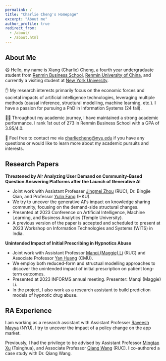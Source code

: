 ```yaml
---
permalink: /
title: "Charlie Cheng's Homepage"
excerpt: "About me"
author_profile: true
redirect_from: 
  - /about/
  - /about.html
---
```


## About Me
😆 Hello, my name is Xiang (Charlie) Cheng, a fourth year undergraduate student from [Renmin Business School](https://en.rmbs.ruc.edu.cn/), [Renmin University of China](https://www.ruc.edu.cn/en), and currently a visiting student at [New York University](https://www.nyu.edu/). 

✋ My research interests primarily focus on the economic forces and societal impacts of artificial intelligence technologies, leveraging multiple methods (causal inference, structural modelling, machine learning, etc.). I have a passion for pursuing a PhD in Information Systems (24 fall).

👩‍🏫 Throughout my academic journey, I have maintained a strong academic performance. I rank 1st out of 273 in Renmin Business School with a GPA of 3.95/4.0.

📧 Feel free to contact me via [charliecheng@nyu.edu](mailto:charliecheng@nyu.edu) if you have any questions or would like to learn more about my academic pursuits and interests.

## Research Papers
**Threatened by AI: Analyzing User Demand on Community-Based Question Answering Platforms after the Launch of Generative AI**

- Joint work with Assistant Professer [Jingmei Zhou](https://en.rmbs.ruc.edu.cn/Faculty/Faculty/allTeacher/2d2b2f62e84e4285b631fe32ba6ae73b.htm) (RUC),  Dr. Bingjie Qian, and Professor [Yulin Fang](https://www.hkubs.hku.hk/people/yulin-fang/) (HKU).
- We try to uncover the generative AI's impact on knowledge sharing community, focusing on the demand-side structural changes.
- Presented at 2023 Conference on Artificial Intelligence, Machine Learning, and Business Analytics (Temple University). 
- A previous version of the paper is accepted and scheduled to present at 2023 Workshop on Information Technologies and Systems (WITS) in India.

**Unintended Impact of Initial Prescribing in Hypnotics Abuse**

- Joint work with Assistant Professor [Manqi (Maggie) Li](https://en.rmbs.ruc.edu.cn/Faculty/Faculty/allTeacher/854553e1bf3948f6a7812a954434d2e0.htm) (RUC) and Associate Professor [Yan Huang](https://www.cmu.edu/tepper/faculty-and-research/faculty-by-area/profiles/huang-yan.html) (CMU).
- We employ both reduced-form and structual modelling approaches to discover the unintended impact of initial prescription on patient long-term outcomes.
- Presented at 2023 INFORMS annual meeting. Presenter: Manqi (Maggie) Li.
- In the project, I also work as a research assistant to build prediction models of hypnotic drug abuse. 

## RA Experience
I am working as a research assistant with Assistant Professer [Raveesh Mayya](https://www.stern.nyu.edu/faculty/bio/raveesh-mayya) (NYU). I try to uncover the impact of a policy change on the app market.

Previously, I had the privilege to be advised by Assistant Professor [Mingtao Xu](http://www.mingtaoxu.com/) (Tsinghua), and Associate Professor [Qiang Wang](https://en.rmbs.ruc.edu.cn/Faculty/Faculty/allTeacher/6e717ad1fd8e4efb89555694350f1a3b.htm) (RUC). I co-authored a case study with Dr. Qiang Wang.

<!-- 📄 You can find my CV here: [Xiang Cheng's Curriculum Vitae](https://github.com/XCharlieCHENG/academicpages.github.io/tree/master/assets/CV0502.pdf). 
![image](/images/AI impact.png){: .aligh-right width='300px'} 

-->



<!-- This is the front page of a website that is powered by the [academicpages template](https://github.com/academicpages/academicpages.github.io) and hosted on GitHub pages. [GitHub pages](https://pages.github.com) is a free service in which websites are built and hosted from code and data stored in a GitHub repository, automatically updating when a new commit is made to the respository. This template was forked from the [Minimal Mistakes Jekyll Theme](https://mmistakes.github.io/minimal-mistakes/) created by Michael Rose, and then extended to support the kinds of content that academics have: publications, talks, teaching, a portfolio, blog posts, and a dynamically-generated CV. You can fork [this repository](https://github.com/academicpages/academicpages.github.io) right now, modify the configuration and markdown files, add your own PDFs and other content, and have your own site for free, with no ads! An older version of this template powers my own personal website at [stuartgeiger.com](http://stuartgeiger.com), which uses [this Github repository](https://github.com/staeiou/staeiou.github.io).



A data-driven personal website
======
Like many other Jekyll-based GitHub Pages templates, academicpages makes you separate the website's content from its form. The content & metadata of your website are in structured markdown files, while various other files constitute the theme, specifying how to transform that content & metadata into HTML pages. You keep these various markdown (.md), YAML (.yml), HTML, and CSS files in a public GitHub repository. Each time you commit and push an update to the repository, the [GitHub pages](https://pages.github.com/) service creates static HTML pages based on these files, which are hosted on GitHub's servers free of charge.

Many of the features of dynamic content management systems (like Wordpress) can be achieved in this fashion, using a fraction of the computational resources and with far less vulnerability to hacking and DDoSing. You can also modify the theme to your heart's content without touching the content of your site. If you get to a point where you've broken something in Jekyll/HTML/CSS beyond repair, your markdown files describing your talks, publications, etc. are safe. You can rollback the changes or even delete the repository and start over -- just be sure to save the markdown files! Finally, you can also write scripts that process the structured data on the site, such as [this one](https://github.com/academicpages/academicpages.github.io/blob/master/talkmap.ipynb) that analyzes metadata in pages about talks to display [a map of every location you've given a talk](https://academicpages.github.io/talkmap.html).

Getting started
======
1. Register a GitHub account if you don't have one and confirm your e-mail (required!)
1. Fork [this repository](https://github.com/academicpages/academicpages.github.io) by clicking the "fork" button in the top right. 
1. Go to the repository's settings (rightmost item in the tabs that start with "Code", should be below "Unwatch"). Rename the repository "[your GitHub username].github.io", which will also be your website's URL.
1. Set site-wide configuration and create content & metadata (see below -- also see [this set of diffs](http://archive.is/3TPas) showing what files were changed to set up [an example site](https://getorg-testacct.github.io) for a user with the username "getorg-testacct")
1. Upload any files (like PDFs, .zip files, etc.) to the files/ directory. They will appear at https://[your GitHub username].github.io/files/example.pdf.  
1. Check status by going to the repository settings, in the "GitHub pages" section

Site-wide configuration
------
The main configuration file for the site is in the base directory in [_config.yml](https://github.com/academicpages/academicpages.github.io/blob/master/_config.yml), which defines the content in the sidebars and other site-wide features. You will need to replace the default variables with ones about yourself and your site's github repository. The configuration file for the top menu is in [_data/navigation.yml](https://github.com/academicpages/academicpages.github.io/blob/master/_data/navigation.yml). For example, if you don't have a portfolio or blog posts, you can remove those items from that navigation.yml file to remove them from the header. 

Create content & metadata
------
For site content, there is one markdown file for each type of content, which are stored in directories like _publications, _talks, _posts, _teaching, or _pages. For example, each talk is a markdown file in the [_talks directory](https://github.com/academicpages/academicpages.github.io/tree/master/_talks). At the top of each markdown file is structured data in YAML about the talk, which the theme will parse to do lots of cool stuff. The same structured data about a talk is used to generate the list of talks on the [Talks page](https://academicpages.github.io/talks), each [individual page](https://academicpages.github.io/talks/2012-03-01-talk-1) for specific talks, the talks section for the [CV page](https://academicpages.github.io/cv), and the [map of places you've given a talk](https://academicpages.github.io/talkmap.html) (if you run this [python file](https://github.com/academicpages/academicpages.github.io/blob/master/talkmap.py) or [Jupyter notebook](https://github.com/academicpages/academicpages.github.io/blob/master/talkmap.ipynb), which creates the HTML for the map based on the contents of the _talks directory).

**Markdown generator**

I have also created [a set of Jupyter notebooks](https://github.com/academicpages/academicpages.github.io/tree/master/markdown_generator
) that converts a CSV containing structured data about talks or presentations into individual markdown files that will be properly formatted for the academicpages template. The sample CSVs in that directory are the ones I used to create my own personal website at stuartgeiger.com. My usual workflow is that I keep a spreadsheet of my publications and talks, then run the code in these notebooks to generate the markdown files, then commit and push them to the GitHub repository.

How to edit your site's GitHub repository
------
Many people use a git client to create files on their local computer and then push them to GitHub's servers. If you are not familiar with git, you can directly edit these configuration and markdown files directly in the github.com interface. Navigate to a file (like [this one](https://github.com/academicpages/academicpages.github.io/blob/master/_talks/2012-03-01-talk-1.md) and click the pencil icon in the top right of the content preview (to the right of the "Raw | Blame | History" buttons). You can delete a file by clicking the trashcan icon to the right of the pencil icon. You can also create new files or upload files by navigating to a directory and clicking the "Create new file" or "Upload files" buttons. 

Example: editing a markdown file for a talk
![Editing a markdown file for a talk](/images/editing-talk.png)

For more info
------
More info about configuring academicpages can be found in [the guide](https://academicpages.github.io/markdown/). The [guides for the Minimal Mistakes theme](https://mmistakes.github.io/minimal-mistakes/docs/configuration/) (which this theme was forked from) might also be helpful. -->
